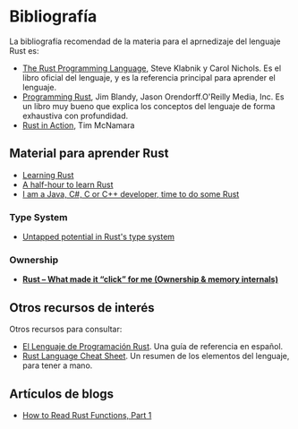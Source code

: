 # Bibliografía

La bibliografía recomendad de la materia para el aprnedizaje del lenguaje Rust es:

* [The Rust Programming Language](https://doc.rust-lang.org/book/), Steve Klabnik y Carol Nichols. Es el libro oficial del lenguaje, y es la referencia principal para aprender el lenguaje.
* [Programming Rust](https://www.oreilly.com/library/view/programming-rust/9781491927274/), Jim Blandy, Jason Orendorff.O'Reilly Media, Inc. Es un libro muy bueno que explica los conceptos del lenguaje de forma exhaustiva con profundidad.
* [Rust in Action](https://livebook.manning.com/book/rust-in-action/welcome/v-16/), Tim McNamara

## Material para aprender Rust

* [Learning Rust](https://learning-rust.github.io)
* [A half-hour to learn Rust](https://fasterthanli.me/articles/a-half-hour-to-learn-rust)
* [I am a Java, C#, C or C++ developer, time to do some Rust](https://fasterthanli.me/articles/i-am-a-java-csharp-c-or-cplusplus-dev-time-to-do-some-rust)

### Type System

* [Untapped potential in Rust's type system](https://www.jakobmeier.ch/blogging/Untapped-Rust.html)

### Ownership

* **[Rust – What made it “click” for me (Ownership & memory internals)](https://deavid.wordpress.com/2021/06/06/rust-what-made-it-click-for-me-ownership-memory-internals/)**

## Otros recursos de interés

Otros recursos para consultar:

* [El Lenguaje de Programación Rust](https://goyox86.github.io/elpr/). Una guía de referencia en español.
* [Rust Language Cheat Sheet](https://cheats.rs/). Un resumen de los elementos del lenguaje, para tener a mano.

## Artículos de blogs

* [How to Read Rust Functions, Part 1](https://www.possiblerust.com/guide/how-to-read-rust-functions-part-1)
